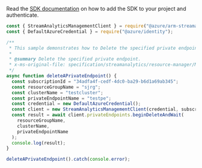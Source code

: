 Read the [SDK documentation](https://github.com/Azure/azure-sdk-for-js/blob/%40azure%2Farm-streamanalytics_4.0.1/sdk/streamanalytics/arm-streamanalytics/README.md) on how to add the SDK to your project and authenticate.

```javascript
const { StreamAnalyticsManagementClient } = require("@azure/arm-streamanalytics");
const { DefaultAzureCredential } = require("@azure/identity");

/**
 * This sample demonstrates how to Delete the specified private endpoint.
 *
 * @summary Delete the specified private endpoint.
 * x-ms-original-file: specification/streamanalytics/resource-manager/Microsoft.StreamAnalytics/stable/2020-03-01/examples/PrivateEndpoint_Delete.json
 */
async function deleteAPrivateEndpoint() {
  const subscriptionId = "34adfa4f-cedf-4dc0-ba29-b6d1a69ab345";
  const resourceGroupName = "sjrg";
  const clusterName = "testcluster";
  const privateEndpointName = "testpe";
  const credential = new DefaultAzureCredential();
  const client = new StreamAnalyticsManagementClient(credential, subscriptionId);
  const result = await client.privateEndpoints.beginDeleteAndWait(
    resourceGroupName,
    clusterName,
    privateEndpointName
  );
  console.log(result);
}

deleteAPrivateEndpoint().catch(console.error);
```
